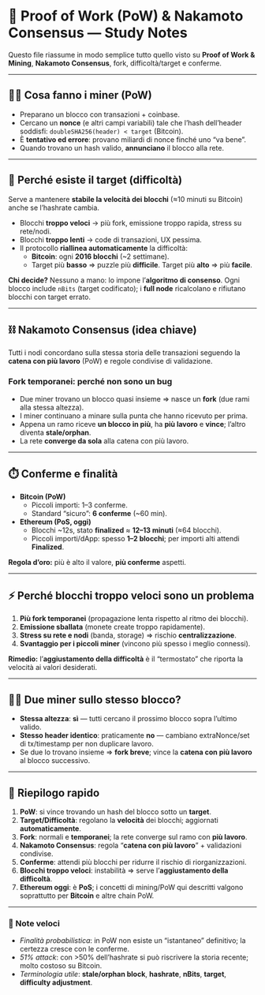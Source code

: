 # 🧱 Proof of Work (PoW) & Nakamoto Consensus — Study Notes

Questo file riassume in modo semplice tutto quello visto su **Proof of Work & Mining**, **Nakamoto Consensus**, fork, difficoltà/target e conferme. 

---

## 👷‍♂️ Cosa fanno i miner (PoW)
- Preparano un blocco con transazioni + coinbase.
- Cercano un **nonce** (e altri campi variabili) tale che l’hash dell’header soddisfi: `doubleSHA256(header) < target` (Bitcoin).
- È **tentativo ed errore**: provano miliardi di nonce finché uno “va bene”.
- Quando trovano un hash valido, **annunciano** il blocco alla rete.

---

## 🎯 Perché esiste il target (difficoltà)
Serve a mantenere **stabile la velocità dei blocchi** (≈10 minuti su Bitcoin) anche se l’hashrate cambia.
- Blocchi **troppo veloci** → più fork, emissione troppo rapida, stress su rete/nodi.
- Blocchi **troppo lenti** → code di transazioni, UX pessima.
- Il protocollo **riallinea automaticamente** la difficoltà:
  - **Bitcoin**: ogni **2016 blocchi** (~2 settimane).
  - Target più **basso** ⇒ puzzle più **difficile**. Target più **alto** ⇒ più **facile**.

**Chi decide?** Nessuno a mano: lo impone l’**algoritmo di consenso**. Ogni blocco include `nBits` (target codificato); i **full node** ricalcolano e rifiutano blocchi con target errato.

---

## ⛓️ Nakamoto Consensus (idea chiave)
Tutti i nodi concordano sulla stessa storia delle transazioni seguendo la **catena con più lavoro** (PoW) e regole condivise di validazione.

### Fork temporanei: perché non sono un bug
- Due miner trovano un blocco quasi insieme ⇒ nasce un **fork** (due rami alla stessa altezza).
- I miner continuano a minare sulla punta che hanno ricevuto per prima.
- Appena un ramo riceve **un blocco in più**, ha **più lavoro** e **vince**; l’altro diventa **stale/orphan**.
- La rete **converge da sola** alla catena con più lavoro.

---

## ⏱️ Conferme e finalità
- **Bitcoin (PoW)**  
  - Piccoli importi: 1–3 conferme.  
  - Standard “sicuro”: **6 conferme** (~60 min).
- **Ethereum (PoS, oggi)**  
  - Blocchi ~12s, stato **finalized** ≈ **12–13 minuti** (≈64 blocchi).  
  - Piccoli importi/dApp: spesso **1–2 blocchi**; per importi alti attendi **Finalized**.

**Regola d’oro:** più è alto il valore, **più conferme** aspetti.

---

## ⚡ Perché blocchi troppo veloci sono un problema
1) **Più fork temporanei** (propagazione lenta rispetto al ritmo dei blocchi).  
2) **Emissione sballata** (monete create troppo rapidamente).  
3) **Stress su rete e nodi** (banda, storage) ⇒ rischio **centralizzazione**.  
4) **Svantaggio per i piccoli miner** (vincono più spesso i meglio connessi).

**Rimedio:** l’**aggiustamento della difficoltà** è il “termostato” che riporta la velocità ai valori desiderati.

---

## 👷‍♀️ Due miner sullo stesso blocco?
- **Stessa altezza**: **sì** — tutti cercano il prossimo blocco sopra l’ultimo valido.  
- **Stesso header identico**: praticamente **no** — cambiano extraNonce/set di tx/timestamp per non duplicare lavoro.  
- Se due lo trovano insieme ⇒ **fork breve**; vince la **catena con più lavoro** al blocco successivo.

---

## 🧭 Riepilogo rapido
1. **PoW**: si vince trovando un hash del blocco sotto un **target**.  
2. **Target/Difficoltà**: regolano la **velocità** dei blocchi; aggiornati **automaticamente**.  
3. **Fork**: normali e **temporanei**; la rete converge sul ramo con **più lavoro**.  
4. **Nakamoto Consensus**: regola “**catena con più lavoro**” + validazioni condivise.  
5. **Conferme**: attendi più blocchi per ridurre il rischio di riorganizzazioni.  
6. **Blocchi troppo veloci**: instabilità ⇒ serve l’**aggiustamento della difficoltà**.  
7. **Ethereum oggi**: è **PoS**; i concetti di mining/PoW qui descritti valgono soprattutto per **Bitcoin** e altre chain PoW.

---

### 📌 Note veloci
- *Finalità probabilistica*: in PoW non esiste un “istantaneo” definitivo; la certezza cresce con le conferme.  
- *51% attack*: con >50% dell’hashrate si può riscrivere la storia recente; molto costoso su Bitcoin.  
- *Terminologia utile*: **stale/orphan block**, **hashrate**, **nBits**, **target**, **difficulty adjustment**.
